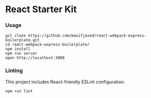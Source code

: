 React Starter Kit
=====================

### Usage

```
git clone https://github.com/maxifjaved/react-webpack-express-boilerplate.git
cd react-webpack-express-boilerplate/
npm install
npm run server
open http://localhost:3000
```

### Linting

This project includes React-friendly ESLint configuration.

```
npm run lint
```
